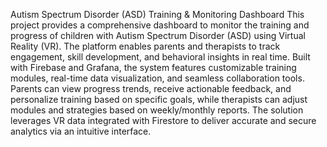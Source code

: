 Autism Spectrum Disorder (ASD) Training & Monitoring Dashboard
This project provides a comprehensive dashboard to monitor the training and progress of children with Autism Spectrum Disorder (ASD) using Virtual Reality (VR). The platform enables parents and therapists to track engagement, skill development, and behavioral insights in real time. Built with Firebase and Grafana, the system features customizable training modules, real-time data visualization, and seamless collaboration tools. Parents can view progress trends, receive actionable feedback, and personalize training based on specific goals, while therapists can adjust modules and strategies based on weekly/monthly reports. The solution leverages VR data integrated with Firestore to deliver accurate and secure analytics via an intuitive interface.
